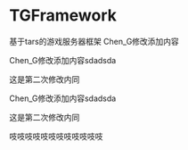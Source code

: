 # TGFramework
基于tars的游戏服务器框架
Chen_G修改添加内容

Chen_G修改添加内容sdadsda

这是第二次修改内同

Chen_G修改添加内容sdadsda

这是第二次修改内同

吱吱吱吱吱吱吱吱吱吱吱吱

